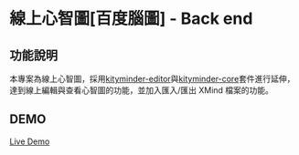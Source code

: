 # **線上心智圖[百度腦圖] - Back end**

## **功能說明**

本專案為線上心智圖，採用[kityminder-editor](https://github.com/fex-team/kityminder-editor)與[kityminder-core](https://github.com/fex-team/kityminder-core)套件進行延伸，達到線上編輯與查看心智圖的功能，並加入匯入/匯出 XMind 檔案的功能。

## **DEMO**

[Live Demo](http://bertonhsu.com/mind-front/index.php)
